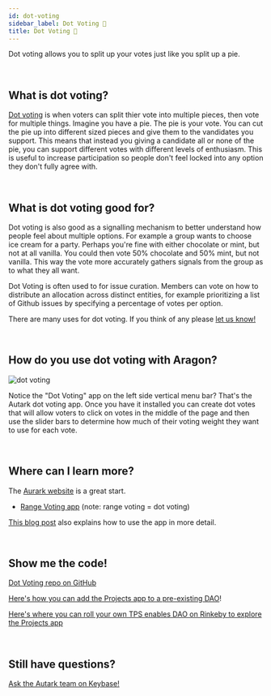 ```yaml
---
id: dot-voting
sidebar_label: Dot Voting 🥧
title: Dot Voting 🥧
---
```


Dot voting allows you to split up your votes just like you split up a pie.

<br>

## What is dot voting?

[Dot voting](https://en.wikipedia.org/wiki/Dot-voting) is when voters can split thier vote into multiple pieces, then vote for multiple things. Imagine you have a pie. The pie is your vote. You can cut the pie up into different sized pieces and give them to the vandidates you support. This means that instead you giving a candidate all or none of the pie, you can support different votes with different levels of enthusiasm. This is useful to increase participation so people don't feel locked into any option they don't fully agree with. 

<br>

## What is dot voting good for?

Dot voting is also good as a signalling mechanism to better understand how people feel about multiple options. For example a group wants to choose ice cream for a party. Perhaps you're fine with either chocolate or mint, but not at all vanilla. You could then vote 50% chocolate and 50% mint, but not vanilla. This way the vote more accurately gathers signals from the group as to what they all want.

Dot Voting is often used to for issue curation. Members can vote on how to distribute an allocation across distinct entities, for example prioritizing a list of Github issues by specifying a percentage of votes per option.

There are many uses for dot voting. If you think of any please [let us know!](https://keybase.io/team/1hive) 

<br>

## How do you use dot voting with Aragon?

![dot voting](assets/dot-voting.png)

Notice the "Dot Voting" app on the left side vertical menu bar? That's the Autark dot voting app. Once you have it installed you can create dot votes that will allow voters to click on votes in the middle of the page and then use the slider bars to determine how much of their voting weight they want to use for each vote. 

<br>

## Where can I learn more?

The [Aurark website](https://www.autark.xyz/) is a great start.
- [Range Voting app](https://www.autark.xyz/range-voting) (note: range voting = dot voting)

[This blog post](https://medium.com/@stellarmagnet/that-planning-suite-live-on-rinkeby-c2332e2e5e27) also explains how to use the app in more detail. 

<br>

## Show me the code!

[Dot Voting repo on GitHub](https://github.com/AutarkLabs/planning-suite/tree/dev/apps/dot-voting)

[Here's how you can add the Projects app to a pre-existing DAO](https://github.com/AutarkLabs/planning-suite/blob/master/docs/GETTING_STARTED.md#install-dot-voting-app)!

[Here's where you can roll your own TPS enables DAO on Rinkeby to explore the Projects app](https://rinkeby.autark.xyz/)

<br>

## Still have questions?

[Ask the Autark team on Keybase!](https://keybase.io/team/autark.community)

<br>
